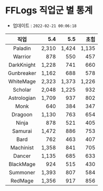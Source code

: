 # FFLogs 직업군 별 통계

- 업데이트 : `2022-02-21 00:06:18`

|직업|5.4|5.5|초힘|
|:-:|-:|-:|-:|
|Paladin|2,310|1,424|1,135|
|Warrior|878|550|457|
|DarkKnight|1,228|741|660|
|Gunbreaker|1,162|688|578|
|WhiteMage|2,323|1,373|1,226|
|Scholar|2,048|1,225|932|
|Astrologian|1,709|937|802|
|Monk|640|384|347|
|Dragoon|1,130|763|654|
|Ninja|878|521|405|
|Samurai|1,472|886|753|
|Bard|762|463|407|
|Machinist|1,358|841|705|
|Dancer|1,135|685|633|
|BlackMage|924|515|430|
|Summoner|1,393|807|584|
|RedMage|1,356|917|856|
